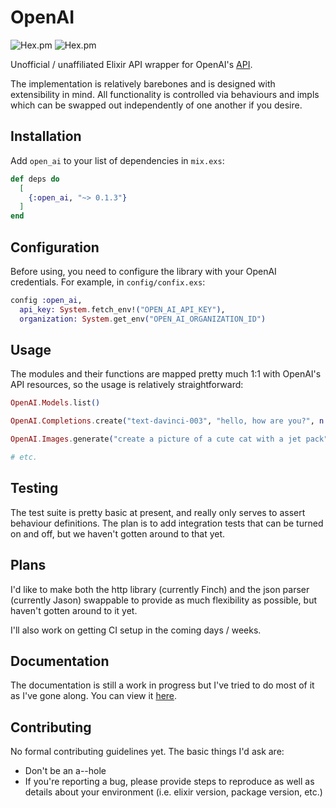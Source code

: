 # OpenAI

![Hex.pm](https://img.shields.io/hexpm/v/open_ai)
![Hex.pm](https://img.shields.io/hexpm/dt/open_ai)

Unofficial / unaffiliated Elixir API wrapper for OpenAI's [API](https://beta.openai.com/docs/introduction).

The implementation is relatively barebones and is designed with extensibility in mind. All
  functionality is controlled via behaviours and impls which can be swapped out independently
  of one another if you desire.

## Installation

Add `open_ai` to your list of dependencies in `mix.exs`:

```elixir
def deps do
  [
    {:open_ai, "~> 0.1.3"}
  ]
end
```

## Configuration

Before using, you need to configure the library with your OpenAI credentials. For example, in
  `config/confix.exs`:

```elixir
config :open_ai,
  api_key: System.fetch_env!("OPEN_AI_API_KEY"),
  organization: System.get_env("OPEN_AI_ORGANIZATION_ID")
```

## Usage

The modules and their functions are mapped pretty much 1:1 with OpenAI's API resources, so
  the usage is relatively straightforward:

```elixir
OpenAI.Models.list()

OpenAI.Completions.create("text-davinci-003", "hello, how are you?", n: 3)

OpenAI.Images.generate("create a picture of a cute cat with a jet pack", size: "512x512")

# etc.
```

## Testing

The test suite is pretty basic at present, and really only serves to assert behaviour
  definitions. The plan is to add integration tests that can be turned on and off, but
  we haven't gotten around to that yet.

## Plans

I'd like to make both the http library (currently Finch) and the json parser (currently Jason)
  swappable to provide as much flexibility as possible, but haven't gotten around to it yet.

I'll also work on getting CI setup in the coming days / weeks.

## Documentation

The documentation is still a work in progress but I've tried to do most of it as I've gone
  along. You can view it [here](https://hexdocs.pm/open_ai/api-reference.html).

## Contributing

No formal contributing guidelines yet. The basic things I'd ask are:

- Don't be an a--hole
- If you're reporting a bug, please provide steps to reproduce as well as details about
  your environment (i.e. elixir version, package version, etc.)
